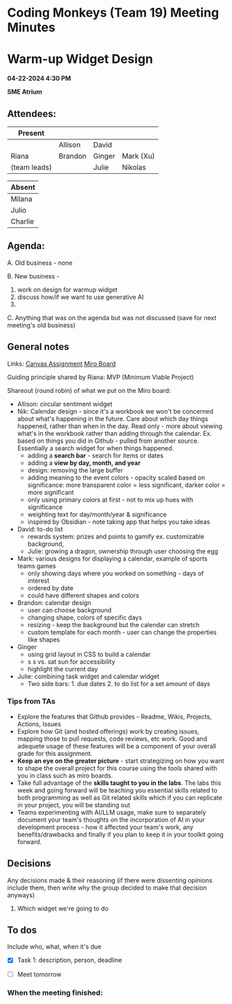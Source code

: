 # Coding Monkeys (Team 19) Meeting Minutes
# Warm-up Widget Design

**04-22-2024 4:30 PM** 

**SME Atrium** 

<!-- Note which members are present / absent (our team has 11 people) -->
## Attendees:
| Present      |             |            |            |
| -----------  | ----------- |----------- |----------- |
|              | Allison     | David      |            |
| Riana        | Brandon     | Ginger     | Mark (Xu)  |
| (team leads) |             | Julie      | Nikolas    |

<!--If no one is absent you can delete this, else move their names to the table -->
| Absent       |
| -----------  |
| Milana       |
| Julio        |
| Charlie      |


## Agenda:
A. Old business - none

B. New business -
  1. work on design for warmup widget
  2. discuss how/if we want to use generative AI
  3. 

C. Anything that was on the agenda but was not discussed (save for next meeting's old business)

## General notes
Links: [Canvas Assignment](https://canvas.ucsd.edu/courses/54609/assignments/778826) [Miro Board](https://miro.com/app/board/uXjVKSXl2mU=/) 

Guiding principle shared by Riana: MVP (Minimum Viable Project)

Shareout (round robin) of what we put on the Miro board:
- Allison: circular sentiment widget
- Nik: Calendar design - since it's a workbook we won't be concerned about what's happening in the future. Care about which day things happened, rather than when in the day. Read only - more about viewing what's in the workbook rather than adding through the calendar. Ex. based on things you did in Github - pulled from another source. Essentially a search widget for when things happened.
    - adding a **search bar** - search for items or dates
    - adding a **view by day, month, and year**
    - design: removing the large buffer
    - adding meaning to the event colors - opacity scaled based on significance: more transparent color = less significant, darker color = more significant
    - only using primary colors at first - not to mix up hues with significance
    - weighting text for day/month/year & significance
    - inspired by Obsidian - note taking app that helps you take ideas
 - David: to-do list
   - rewards system: prizes and points to gamify ex. customizable background,
   - Julie: growing a dragon, ownership through user choosing the egg
- Mark: various designs for displaying a calendar, example of sports teams games
  - only showing days where you worked on something - days of interest
  - ordered by date
  - could have different shapes and colors
- Brandon: calendar design
  - user can choose background
  - changing shape, colors of specific days
  - resizing - keep the background but the calendar can stretch
  - custom template for each month - user can change the properties like shapes
- Ginger
  - using grid layout in CSS to build a calendar
  - s s vs. sat sun for accessibility
  - highlight the current day  
- Julie: combining task widget and calendar widget
  - Two side bars: 1. due dates 2. to do list for a set amount of days
 
### Tips from TAs
- Explore the features that Github provides - Readme, Wikis, Projects, Actions, Issues
- Explore how Git (and hosted offerings) work by creating issues, mapping those to pull requests, code reviews, etc work. Good and adequete usage of these features will be a component of your overall grade for this assignment.
- **Keep an eye on the greater picture** - start strategizing on how you want to shape the overall project for this course using the tools shared with you in class such as miro boards.
- Take full advantage of the **skills taught to you in the labs**. The labs this week and going forward will be teaching you essential skills related to both programming as well as Git related skills which if you can replicate in your project, you will be standing out
- Teams experimenting with AI/LLM usage, make sure to separately document your team's thoughts on the incorporation of AI in your development process - how it affected your team's work, any benefits/drawbacks and finally if you plan to keep it in your toolkit going forward.

## Decisions
Any decisions made & their reasoning (if there were dissenting opinions include them, then write why the group decided to make that decision anyways)
1. Which widget we're going to do


## To dos 
Include who, what, when it's due
- [x] Task 1: description, person, deadline
- [ ] Meet tomorrow


### When the meeting finished: 
